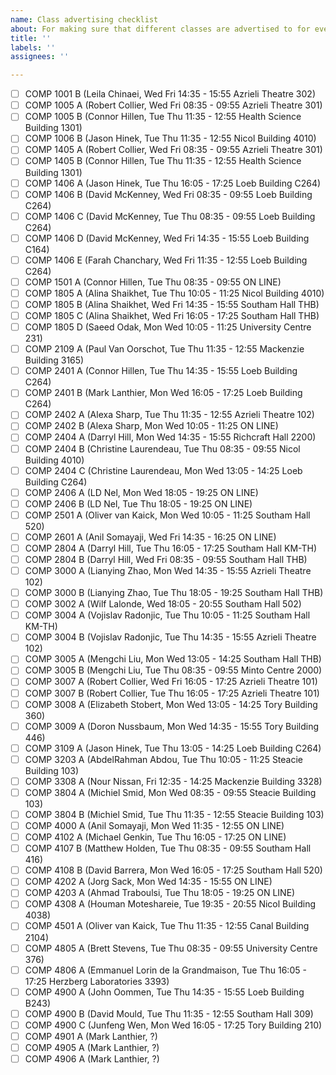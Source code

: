 ```yaml
---
name: Class advertising checklist
about: For making sure that different classes are advertised to for events.
title: ''
labels: ''
assignees: ''

---
```


- [ ] COMP 1001 B (Leila Chinaei, Wed Fri 14:35 - 15:55 Azrieli Theatre 302)
- [ ] COMP 1005 A (Robert Collier, Wed Fri 08:35 - 09:55 Azrieli Theatre 301)
- [ ] COMP 1005 B (Connor Hillen, Tue Thu 11:35 - 12:55 Health Science Building 1301)
- [ ] COMP 1006 B (Jason Hinek, Tue Thu 11:35 - 12:55 Nicol Building 4010)
- [ ] COMP 1405 A (Robert Collier, Wed Fri 08:35 - 09:55 Azrieli Theatre 301)
- [ ] COMP 1405 B (Connor Hillen, Tue Thu 11:35 - 12:55 Health Science Building 1301)
- [ ] COMP 1406 A (Jason Hinek, Tue Thu 16:05 - 17:25 Loeb Building C264)
- [ ] COMP 1406 B (David McKenney, Wed Fri 08:35 - 09:55 Loeb Building C264)
- [ ] COMP 1406 C (David McKenney, Tue Thu 08:35 - 09:55 Loeb Building C264)
- [ ] COMP 1406 D (David McKenney, Wed Fri 14:35 - 15:55 Loeb Building C164)
- [ ] COMP 1406 E (Farah Chanchary, Wed Fri 11:35 - 12:55 Loeb Building C264)
- [ ] COMP 1501 A (Connor Hillen, Tue Thu 08:35 - 09:55 ON LINE)
- [ ] COMP 1805 A (Alina Shaikhet, Tue Thu 10:05 - 11:25 Nicol Building 4010)
- [ ] COMP 1805 B (Alina Shaikhet, Wed Fri 14:35 - 15:55 Southam Hall THB)
- [ ] COMP 1805 C (Alina Shaikhet, Wed Fri 16:05 - 17:25 Southam Hall THB)
- [ ] COMP 1805 D (Saeed Odak, Mon Wed 10:05 - 11:25 University Centre 231)
- [ ] COMP 2109 A (Paul Van Oorschot, Tue Thu 11:35 - 12:55 Mackenzie Building 3165)
- [ ] COMP 2401 A (Connor Hillen, Tue Thu 14:35 - 15:55 Loeb Building C264)
- [ ] COMP 2401 B (Mark Lanthier, Mon Wed 16:05 - 17:25 Loeb Building C264)
- [ ] COMP 2402 A (Alexa Sharp, Tue Thu 11:35 - 12:55 Azrieli Theatre 102)
- [ ] COMP 2402 B (Alexa Sharp, Mon Wed 10:05 - 11:25 ON LINE)
- [ ] COMP 2404 A (Darryl Hill, Mon Wed 14:35 - 15:55 Richcraft Hall 2200)
- [ ] COMP 2404 B (Christine Laurendeau, Tue Thu 08:35 - 09:55 Nicol Building 4010)
- [ ] COMP 2404 C (Christine Laurendeau, Mon Wed 13:05 - 14:25 Loeb Building C264)
- [ ] COMP 2406 A (LD Nel, Mon Wed 18:05 - 19:25 ON LINE)
- [ ] COMP 2406 B (LD Nel, Tue Thu 18:05 - 19:25 ON LINE)
- [ ] COMP 2501 A (Oliver van Kaick, Mon Wed 10:05 - 11:25 Southam Hall 520)
- [ ] COMP 2601 A (Anil Somayaji, Wed Fri 14:35 - 16:25 ON LINE)
- [ ] COMP 2804 A (Darryl Hill, Tue Thu 16:05 - 17:25 Southam Hall KM-TH)
- [ ] COMP 2804 B (Darryl Hill, Wed Fri 08:35 - 09:55 Southam Hall THB)
- [ ] COMP 3000 A (Lianying Zhao, Mon Wed 14:35 - 15:55 Azrieli Theatre 102)
- [ ] COMP 3000 B (Lianying Zhao, Tue Thu 18:05 - 19:25 Southam Hall THB)
- [ ] COMP 3002 A (Wilf Lalonde, Wed 18:05 - 20:55 Southam Hall 502)
- [ ] COMP 3004 A (Vojislav Radonjic, Tue Thu 10:05 - 11:25 Southam Hall KM-TH)
- [ ] COMP 3004 B (Vojislav Radonjic, Tue Thu 14:35 - 15:55 Azrieli Theatre 102)
- [ ] COMP 3005 A (Mengchi Liu, Mon Wed 13:05 - 14:25 Southam Hall THB)
- [ ] COMP 3005 B (Mengchi Liu, Tue Thu 08:35 - 09:55 Minto Centre 2000)
- [ ] COMP 3007 A (Robert Collier, Wed Fri 16:05 - 17:25 Azrieli Theatre 101)
- [ ] COMP 3007 B (Robert Collier, Tue Thu 16:05 - 17:25 Azrieli Theatre 101)
- [ ] COMP 3008 A (Elizabeth Stobert, Mon Wed 13:05 - 14:25 Tory Building 360)
- [ ] COMP 3009 A (Doron Nussbaum, Mon Wed 14:35 - 15:55 Tory Building 446)
- [ ] COMP 3109 A (Jason Hinek, Tue Thu 13:05 - 14:25 Loeb Building C264)
- [ ] COMP 3203 A (AbdelRahman Abdou, Tue Thu 10:05 - 11:25 Steacie Building 103)
- [ ] COMP 3308 A (Nour Nissan, Fri 12:35 - 14:25 Mackenzie Building 3328)
- [ ] COMP 3804 A (Michiel Smid, Mon Wed 08:35 - 09:55 Steacie Building 103)
- [ ] COMP 3804 B (Michiel Smid, Tue Thu 11:35 - 12:55 Steacie Building 103)
- [ ] COMP 4000 A (Anil Somayaji, Mon Wed 11:35 - 12:55 ON LINE)
- [ ] COMP 4102 A (Michael Genkin, Tue Thu 16:05 - 17:25 ON LINE)
- [ ] COMP 4107 B (Matthew Holden, Tue Thu 08:35 - 09:55 Southam Hall 416)
- [ ] COMP 4108 B (David Barrera, Mon Wed 16:05 - 17:25 Southam Hall 520)
- [ ] COMP 4202 A (Jorg Sack, Mon Wed 14:35 - 15:55 ON LINE)
- [ ] COMP 4203 A (Ahmad Traboulsi, Tue Thu 18:05 - 19:25 ON LINE)
- [ ] COMP 4308 A (Houman Moteshareie, Tue 19:35 - 20:55 Nicol Building 4038)
- [ ] COMP 4501 A (Oliver van Kaick, Tue Thu 11:35 - 12:55 Canal Building 2104)
- [ ] COMP 4805 A (Brett Stevens, Tue Thu 08:35 - 09:55 University Centre 376)
- [ ] COMP 4806 A (Emmanuel Lorin de la Grandmaison, Tue Thu 16:05 - 17:25 Herzberg Laboratories 3393)
- [ ] COMP 4900 A (John Oommen, Tue Thu 14:35 - 15:55 Loeb Building B243)
- [ ] COMP 4900 B (David Mould, Tue Thu 11:35 - 12:55 Southam Hall 309)
- [ ] COMP 4900 C (Junfeng Wen, Mon Wed 16:05 - 17:25 Tory Building 210)
- [ ] COMP 4901 A (Mark Lanthier,    ?)
- [ ] COMP 4905 A (Mark Lanthier,    ?)
- [ ] COMP 4906 A (Mark Lanthier,    ?)
